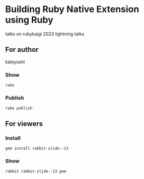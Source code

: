 # Building Ruby Native Extension using Ruby

talks on rubykaigi 2023 lightning talks

## For author

katsyoshi

### Show

    rake

### Publish

    rake publish

## For viewers

### Install

    gem install rabbit-slide--13

### Show

    rabbit rabbit-slide--13.gem

